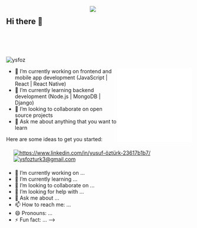 




<img src="https://github-readme-stats.vercel.app/api?username=ysfoz&show_icons=true&theme=tokyonight" align='right' width="55%">


## Hi there 👋
</br>
</br>
</br>
<p align="left"> <img src="https://komarev.com/ghpvc/?username=ysfoz" alt="ysfoz" /> </p>




<img src="./animation_500_kd7ngokt.gif" alt="react-native" width="40%" height="40%" align="right">

- 🔭 I’m currently working on frontend and mobile app development (JavaScript | React | React Native)
- 🌱 I’m currently learning backend development (Node.js | MongoDB | Django)
- 👯 I’m looking to collaborate on open source projects
- 💬 Ask me about anything that you want to learn



<div style=' float:right;margin:20px' >
<a href="https://www.linkedin.com/in/yusuf-öztürk-23617b1b7/" target="_blank">
    <img src="https://img.shields.io/badge/%20-linkedin-0072b1" alt="https://www.linkedin.com/in/yusuf-öztürk-23617b1b7/">
</a>

<a href="mailto:ysfozturk3@gmail.com" target="_blank">
    <img src="https://img.shields.io/badge/%20-gmail-B23121" alt="ysfozturk3@gmail.com">
</a>
</div>










Here are some ideas to get you started:








- 🔭 I’m currently working on ...
- 🌱 I’m currently learning ...
- 👯 I’m looking to collaborate on ...
- 🤔 I’m looking for help with ...
- 💬 Ask me about ...
- 📫 How to reach me: ...
- 😄 Pronouns: ...
- ⚡ Fun fact: ...
-->
